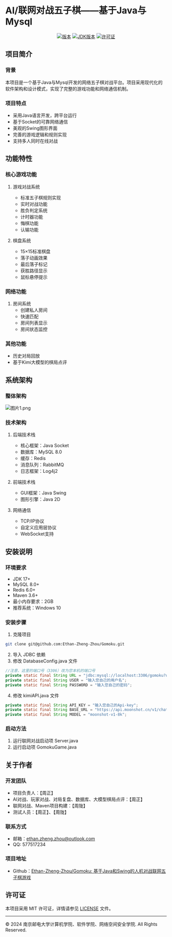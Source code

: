 # AI/联网对战五子棋——基于Java与Mysql
<p align="center">
  <a href="#安装说明"><img src="https://img.shields.io/badge/版本-2.0.0-blue.svg" alt="版本"></a>
  <a href="#开发环境"><img src="https://img.shields.io/badge/JDK-17+-green.svg" alt="JDK版本"></a>
  <a href="#许可证"><img src="https://img.shields.io/badge/许可证-MIT-yellow.svg" alt="许可证"></a>
</p>

## 项目简介

### 背景
本项目是一个基于Java与Mysql开发的网络五子棋对战平台。项目采用现代化的软件架构和设计模式，实现了完整的游戏功能和网络通信机制。

### 项目特点
- 采用Java语言开发，跨平台运行
- 基于Socket的可靠网络通信
- 美观的Swing图形界面
- 完善的游戏逻辑和规则实现
- 支持多人同时在线对战

## 功能特性

### 核心游戏功能
1. 游戏对战系统
    - 标准五子棋规则实现
    - 实时对战功能
    - 胜负判定系统
    - 计时器功能
    - 悔棋功能
    - 认输功能

2. 棋盘系统
    - 15×15标准棋盘
    - 落子动画效果
    - 最后落子标记
    - 获胜路径显示
    - 鼠标悬停提示

### 网络功能

1. 房间系统
    - 创建私人房间
    - 快速匹配
    - 房间列表显示
    - 房间状态监控

### 其他功能

- 历史对局回放
- 基于Kimi大模型的棋局点评

## 系统架构

### 整体架构

![图片1.png](https://img.picui.cn/free/2024/11/08/672ddf58a05d5.png)


### 技术架构

1. 后端技术栈
    - 核心框架：Java Socket
    - 数据库：MySQL 8.0
    - 缓存：Redis
    - 消息队列：RabbitMQ
    - 日志框架：Log4j2

2. 前端技术栈
    - GUI框架：Java Swing
    - 图形引擎：Java 2D

3. 网络通信
    - TCP/IP协议
    - 自定义应用层协议
    - WebSocket支持

## 安装说明

### 环境要求
- JDK 17+
- MySQL 8.0+
- Redis 6.0+
- Maven 3.6+
- 最小内存要求：2GB
- 推荐系统：Windows 10

### 安装步骤
1. 克隆项目
```bash
git clone git@github.com:Ethan-Zheng-Zhou/Gomoku.git
```
2. 导入 JDBC 依赖
3. 修改 DatabaseConfig.java 文件
```Java
//注意，这里的端口号（3306）改为您本机的端口号
private static final String URL = "jdbc:mysql://localhost:3306/gomoku?useSSL=false&serverTimezone=UTC";  
private static final String USER = "输入您自己的用户名";  
private static final String PASSWORD = "输入您自己的密码";
```
4. 修改 kimiAPI.java 文件
```Java
private static final String API_KEY = "输入您自己的Api-key";  
private static final String BASE_URL = "https://api.moonshot.cn/v1/chat/completions";  
private static final String MODEL = "moonshot-v1-8k";  
```

### 启动方法

1. 运行联网对战启动项 Server.java
2. 运行启动项 GomokuGame.java

## 关于作者

### 开发团队
- 项目负责人：【周正】
- AI对战、玩家对战、对局复盘、数据库、大模型棋局点评：【周正】
- 联网对战、Maven项目构建：【周陇】
- 测试人员：【周正】、【周陇】

### 联系方式
- 邮箱：ethan.zheng.zhou@outlook.com
- QQ: 577517234

### 项目地址
- Github：[Ethan-Zheng-Zhou/Gomoku: 基于Java和Swing的人机对战联网五子棋游戏](https://github.com/Ethan-Zheng-Zhou/Gomoku)

## 许可证
本项目采用 MIT 许可证，详情请参见 [LICENSE](LICENSE) 文件。

---
© 2024 南京邮电大学计算机学院、软件学院、网络空间安全学院. All Rights Reserved.